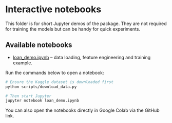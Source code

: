 
# Interactive notebooks

This folder is for short Jupyter demos of the package. They are not required
for training the models but can be handy for quick experiments.

## Available notebooks

- [loan_demo.ipynb](loan_demo.ipynb) – data loading, feature engineering
  and training example.

Run the commands below to open a notebook:

```bash
# Ensure the Kaggle dataset is downloaded first
python scripts/download_data.py

# Then start Jupyter
jupyter notebook loan_demo.ipynb
```

You can also open the notebooks directly in Google Colab via the GitHub link.

